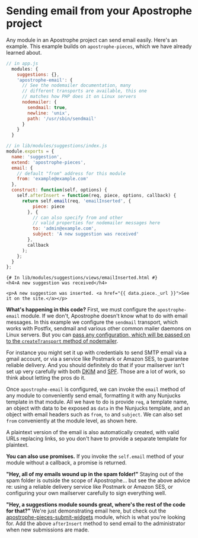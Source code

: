 # Sending email from your Apostrophe project

Any module in an Apostrophe project can send email easily. Here's an example. This example builds on `apostrophe-pieces`, which we have already learned about.

```javascript
// in app.js
  modules: {
    suggestions: {},
    'apostrophe-email': {
      // See the nodemailer documentation, many
      // different transports are available, this one
      // matches how PHP does it on Linux servers
      nodemailer: {
        sendmail: true,
        newline: 'unix',
        path: '/usr/sbin/sendmail'
      }
    }
  }
```

```javascript
// in lib/modules/suggestions/index.js
module.exports = {
  name: 'suggestion',
  extend: 'apostrophe-pieces',
  email: {
    // default "from" address for this module
    from: 'example@example.com'
  },
  construct: function(self, options) {
    self.afterInsert = function(req, piece, options, callback) {
      return self.email(req, 'emailInserted', {
          piece: piece
        }, {
          // can also specify from and other
          // valid properties for nodemailer messages here
          to: 'admin@example.com',
          subject: 'A new suggestion was received'
        },
        callback
      );
    };
  }
};
```

```markup
{# In lib/modules/suggestions/views/emailInserted.html #}
<h4>A new suggestion was received</h4>

<p>A new suggestion was inserted. <a href="{{ data.piece._url }}">See it on the site.</a></p>
```

**What's happening in this code?** First, we must configure the `apostrophe-email` module. If we don't, Apostrophe doesn't know what to do with email messages. In this example we configure the `sendmail` transport, which works with Postfix, sendmail and various other common mailer daemons on Linux servers. But you can [pass any configuration, which will be passed on to the `createTransport` method of nodemailer](https://nodemailer.com/about/).

For instance you might set it up with credentials to send SMTP email via a gmail account, or via a service like Postmark or Amazon SES, to guarantee reliable delivery. And you should definitely do that if your mailserver isn't set up very carefully with both [DKIM](http://www.dkim.org/) and [SPF](https://en.wikipedia.org/wiki/Sender_Policy_Framework). Those are a lot of work, so think about letting the pros do it.

Once `apostrophe-email` is configured, we can invoke the `email` method of any module to conveniently send email, formatting it with any Nunjucks template in that module. All we have to do is provide `req`, a template name, an object with data to be exposed as `data` in the Nunjucks template, and an object with email headers such as `from`, `to` and `subject`. We can also set `from` conveniently at the module level, as shown here.

A plaintext version of the email is also automatically created, with valid URLs replacing links, so you don't have to provide a separate template for plaintext.

**You can also use promises.** If you invoke the `self.email` method of your module without a callback, a promise is returned.

**"Hey, all of my emails wound up in the spam folder!"** Staying out of the spam folder is outside the scope of Apostrophe... but see the above advice re: using a reliable delivery service like Postmark or Amazon SES, or configuring your own mailserver carefully to sign everything well.

**"Hey, a suggestions module sounds great, where's the rest of the code for that?"** We're just demonstrating email here, but check out the [apostrophe-pieces-submit-widgets](https://npmjs.org/package/apostrophe-pieces-submit-widgets) module, which is what you're looking for. Add the above `afterInsert` method to send email to the administrator when new submissions are made.